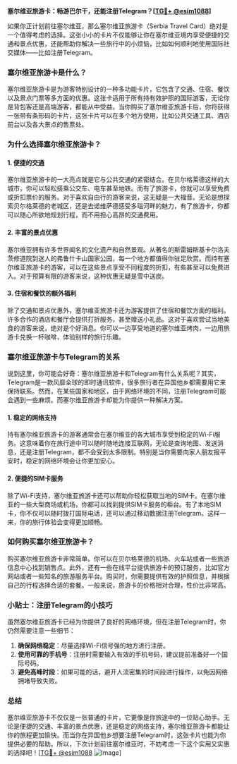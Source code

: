 **塞尔维亚旅游卡：畅游巴尔干，还能注册Telegram？[[TG💪+ @esim1088](https://t.me/s/esim1088)]**

如果你正计划前往塞尔维亚，那么塞尔维亚旅游卡（Serbia Travel Card）绝对是一个值得考虑的选择。这张小小的卡片不仅能够让你在塞尔维亚境内享受便捷的交通和景点优惠，还能帮助你解决一些旅行中的小烦恼，比如如何顺利地使用国际社交媒体——比如注册Telegram。

### 塞尔维亚旅游卡是什么？

塞尔维亚旅游卡是为游客特别设计的一种多功能卡片，它包含了交通、住宿、餐饮以及景点门票等多方面的优惠。这张卡适用于所有持有效护照的国际游客，无论你是背包客还是高端游客，都能从中受益。当你购买了塞尔维亚旅游卡后，你将获得一张带有条形码的卡片，这张卡片可以在多个地方使用，比如公共交通工具、酒店前台以及各大景点的售票处。

### 为什么选择塞尔维亚旅游卡？

#### 1. **便捷的交通**
塞尔维亚旅游卡的一大亮点就是它与公共交通的紧密结合。在贝尔格莱德这样的大城市，你可以轻松搭乘公交车、电车甚至地铁。而有了旅游卡，你就可以享受免费或折扣票价的服务。对于喜欢自由行的游客来说，这无疑是一大福音。无论是想探索贝尔格莱德的老城区，还是去诺维萨德感受多瑙河畔的魅力，有了旅游卡，你都可以随心所欲地规划行程，而不用担心高昂的交通费用。

#### 2. **丰富的景点优惠**
塞尔维亚拥有许多世界闻名的文化遗产和自然景观。从著名的斯雷姆斯基卡尔洛夫茨修道院到迷人的弗鲁什卡山国家公园，每一个地方都值得你驻足欣赏。而持有塞尔维亚旅游卡的游客，可以在这些景点享受不同程度的折扣，有些甚至可以免费进入。对于预算有限的游客来说，这种优惠无疑是雪中送炭。

#### 3. **住宿和餐饮的额外福利**
除了交通和景点优惠外，塞尔维亚旅游卡还为游客提供了住宿和餐饮方面的福利。许多合作的酒店和餐厅会提供打折服务，甚至赠送小礼品。这对于喜欢尝试当地美食的游客来说，绝对是个好消息。你可以一边享受地道的塞尔维亚烤肉，一边用旅游卡兑换一杯咖啡，体验别样的旅行乐趣。

### 塞尔维亚旅游卡与Telegram的关系

说到这里，你可能会好奇：塞尔维亚旅游卡和Telegram有什么关系呢？其实，Telegram是一款风靡全球的即时通讯软件，很多旅行者在异国他乡都需要用它来保持联系。然而，在某些国家和地区，由于网络环境的不同，注册Telegram可能会遇到一些麻烦。而塞尔维亚旅游卡却能为你提供一种解决方案。

#### 1. **稳定的网络支持**
持有塞尔维亚旅游卡的游客通常会在塞尔维亚的各大城市享受到稳定的Wi-Fi服务。这意味着你在旅行途中可以随时随地连接互联网，无论是查询地图、发送消息，还是注册Telegram，都不会受到太多限制。特别是当你需要向家人朋友报平安时，稳定的网络环境会让你更加安心。

#### 2. **便捷的SIM卡服务**
除了Wi-Fi支持，塞尔维亚旅游卡还可以帮助你轻松获取当地的SIM卡。在塞尔维亚的一些大型商场或机场，你都可以找到提供SIM卡服务的柜台。有了本地SIM卡，你不仅可以随时拨打国际电话，还可以通过移动数据注册Telegram。这样一来，你的旅行体验会变得更加顺畅。

### 如何购买塞尔维亚旅游卡？

购买塞尔维亚旅游卡非常简单。你可以在贝尔格莱德的机场、火车站或者一些旅游信息中心找到销售点。此外，还有一些在线平台提供旅游卡的预订服务，比如官方网站或者一些知名的旅游服务平台。购买时，你需要提供有效的护照信息，并根据自己的行程选择合适的套餐。一般来说，旅游卡的价格相对合理，性价比非常高。

### 小贴士：注册Telegram的小技巧

虽然塞尔维亚旅游卡已经为你提供了良好的网络环境，但在注册Telegram时，你仍然需要注意一些细节：

1. **确保网络稳定**：尽量选择Wi-Fi信号强的地方进行注册。
2. **使用可靠的手机号**：注册时需要输入有效的手机号码，建议提前准备好一个国际号码。
3. **避免高峰时段**：如果可能的话，避开人流密集的时间段进行操作，以免因网络拥堵导致失败。

### 总结

塞尔维亚旅游卡不仅仅是一张普通的卡片，它更像是你旅途中的一位贴心助手。无论是便捷的交通、丰富的景点优惠，还是稳定的网络支持，塞尔维亚旅游卡都能让你的旅程更加愉快。而当你在异国他乡想要注册Telegram时，这张卡片也能为你提供必要的帮助。所以，下次计划前往塞尔维亚时，不妨考虑一下这个实用又实惠的选择吧！[[TG💪+ @esim1088](https://t.me/s/esim1088) ![Image](https://i.postimg.cc/4NQfJmqS/Snipaste-2025-05-13-00-14-12.png)]